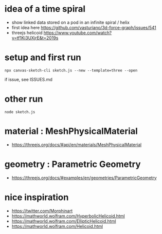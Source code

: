 # idea of a time spiral
- show linked data stored on a pod in an infinite spiral / helix
- first idea here https://github.com/vasturiano/3d-force-graph/issues/541
- threejs helicoid https://www.youtube.com/watch?v=tf1Ki3UXjrE&t=2019s

# setup and first run

```
npx canvas-sketch-cli sketch.js --new --template=three --open

```
if issue, see ISSUES.md

# other run
```
node sketch.js

```

# material : MeshPhysicalMaterial
- https://threejs.org/docs/#api/en/materials/MeshPhysicalMaterial

# geometry : Parametric Geometry 
- https://threejs.org/docs/#examples/en/geometries/ParametricGeometry




# nice inspiration 
- https://twitter.com/Morphinart
- https://mathworld.wolfram.com/HyperbolicHelicoid.html
- https://mathworld.wolfram.com/EllipticHelicoid.html
- https://mathworld.wolfram.com/Helicoid.html